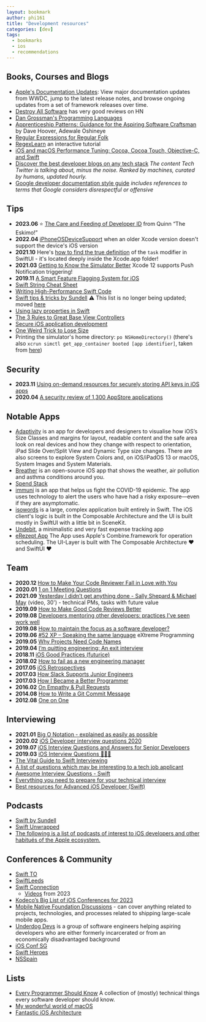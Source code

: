 ```yaml
---
layout: bookmark
author: phi161
title: "Development resources"
categories: [dev]
tags:
  - bookmarks
  - ios
  - recommendations
---
```


## Books, Courses and Blogs

* [Apple's Documentation Updates](https://developer.apple.com/documentation/Updates/): View major documentation updates from WWDC, jump to the latest release notes, and browse ongoing updates from a set of framework releases over time.
* [Destroy All Software](https://www.destroyallsoftware.com/screencasts) has very good reviews on HN
* [Dan Grossman's Programming Languages](https://www.coursera.org/learn/programming-languages/home/welcome)
* [Apprenticeship Patterns: Guidance for the Aspiring Software Craftsman](https://www.goodreads.com/book/show/5608045-apprenticeship-patterns) by Dave Hoover, Adewale Oshineye
* [Regular Expressions for Regular Folk](https://refrf.shreyasminocha.me/)
* [RegexLearn](https://regexlearn.com/) an interactive tutorial
* [iOS and macOS Performance Tuning: Cocoa, Cocoa Touch, Objective-C, and Swift](https://www.oreilly.com/library/view/ios-and-macostm/9780133085501/)
* [Discover the best developer blogs on any tech stack](https://bloggingfordevs.com/trends/) _The content Tech Twitter is talking about, minus the noise. Ranked by machines, curated by humans, updated hourly._
* [Google developer documentation style guide](https://developers.google.com/style/word-list) _includes references to terms that Google considers disrespectful or offensive_


## Tips

* **2023.06** ⭐️ [The Care and Feeding of Developer ID](https://developer.apple.com/forums/thread/732320) from Quinn “The Eskimo!”
* **2022.04** [iPhoneOSDeviceSupport](https://github.com/filsv/iPhoneOSDeviceSupport) when an older Xcode version doesn't support the device's iOS version
* **2021.10** Here's [how to find the true definition](https://stackoverflow.com/a/70310210/289501) of the `task` modifier in SwiftUI - it's located deeply inside the Xcode.app folder!
* **2021.03** [Getting to Know the Simulator Better](https://www.andyibanez.com/posts/getting-to-know-the-simulator-better/) Xcode 12 supports Push Notification triggering!
* **2019.11** [A Smart Feature Flagging System for iOS](https://tech.just-eat.com/2019/11/26/a-smart-feature-flagging-system-for-ios/)
* [Swift String Cheat Sheet](https://useyourloaf.com/blog/swift-string-cheat-sheet)
* [Writing High-Performance Swift Code](https://github.com/apple/swift/blob/master/docs/OptimizationTips.rst)
* [Swift tips & tricks by Sundell](https://github.com/JohnSundell/SwiftTips) ⚠️ This list is no longer being updated; moved [here](https://www.swiftbysundell.com/tips)
* [Using lazy properties in Swift](https://www.swiftbysundell.com/posts/using-lazy-properties-in-swift)
* [The 3 Rules to Great Base View Controllers](http://ioscoachfrank.com/2017/05/15/3-rules-to-base-view-controllers.html)
* [Secure iOS application development](https://github.com/felixgr/secure-ios-app-dev)
* [One Weird Trick to Lose Size](https://blog.halide.cam/one-weird-trick-to-lose-size-c0a4013de331)
* Printing the simulator's home directory: `po NSHomeDirectory()` (there's also `xcrun simctl get_app_container booted [app identifier]`, taken from [here](https://stackoverflow.com/questions/35963940/document-folder-ios-simulator))


## Security

* **2023.11** [Using on-demand resources for securely storing API keys in iOS apps](https://augmentedcode.io/2023/11/27/using-on-demand-resources-for-securely-storing-api-keys-in-ios-apps/)
* **2020.04** [A security review of 1,300 AppStore applications](https://seredynski.com/articles/a-security-review-of-1300-appstore-applications.html)


## Notable Apps

* [Adaptivity](https://hacknicity.com/adaptivity) is an app for developers and designers to visualise how iOS’s Size Classes and margins for layout, readable content and the safe area look on real devices and how they change with respect to orientation, iPad Slide Over/Split View and Dynamic Type size changes. There are also screens to explore System Colors and, on iOS/iPadOS 13 or macOS, System Images and System Materials.
* [Breather](https://github.com/alexbaramilis/Building-Breather) 
is an open-source iOS app that shows the weather, air pollution and asthma conditions around you.
* [Spend Stack](https://www.spendstack.com/)
* [immuni](https://www.immuni.italia.it/) is an app that helps us fight the COVID-19 epidemic. The app uses technology to alert the users who have had a risky exposure—even if they are asymptomatic.
* [isowords](https://github.com/pointfreeco/isowords) is a large, complex application built entirely in Swift. The iOS client's logic is built in the Composable Architecture and the UI is built mostly in SwiftUI with a little bit in SceneKit.
* [Undebit](https://www.nbelov.com/), a minimalistic and very fast expense tracking app
* [eRezept App](https://github.com/gematik/E-Rezept-App-iOS) The App uses Apple's Combine.framework for operation scheduling. The UI-Layer is built with The Composable Architecture ♥️ and SwiftUI ♥️


## Team

* **2020.12** [How to Make Your Code Reviewer Fall in Love with You](https://mtlynch.io/code-review-love/)
* **2020.01** [1 on 1 Meeting Questions](https://github.com/VGraupera/1on1-questions)
* **2021.09** [Yesterday I didn’t get anything done - Sally Shepard & Michael May](https://vimeo.com/showcase/7769418/video/479795163) (video, 30') - technical PMs, tasks with future value
* **2019.09** [How to Make Good Code Reviews Better](https://stackoverflow.blog/2019/09/30/how-to-make-good-code-reviews-better/)
* **2019.08** [Developers mentoring other developers: practices I've seen work well](https://blog.pragmaticengineer.com/developers-mentoring-other-developers/)
* **2019.08** [How to maintain the focus as a software developer?](https://medium.com/flawless-app-stories/how-to-maintain-the-focus-as-a-software-developer-d43aeb25693c)
* **2019.06** [#52 XP – Speaking the same language](https://swifting.io/blog/2019/06/18/52-xp-speaking-the-same-language/) eXtreme Programming
* **2019.05** [Why Projects Need Code Names](https://artsy.github.io/blog/2019/05/10/why-projects-need-codenames/)
* **2019.04** [I’m quitting engineering: An exit interview](https://www.cottondroid.com/blog/exit-interview.html)
* **2018.11** [iOS Good Practices (futurice)](https://github.com/futurice/ios-good-practices)
* **2018.02** [How to fail as a new engineering manager](https://blog.usejournal.com/how-to-fail-as-a-new-engineering-manager-30b5fb617a)
* **2017.05** [iOS Retrospectives](http://artsy.github.io/blog/2017/05/27/ios-retrospectives/)
* **2017.03** [How Slack Supports Junior Engineers](https://slack.engineering/how-slack-supports-junior-engineers-89f6dcfe74a1#.gdk4w4ttn)
* **2017.03** [How I Became a Better Programmer](https://jlongster.com/How-I-Became-Better-Programmer)
* **2016.02** [On Empathy & Pull Requests](https://slack.engineering/on-empathy-pull-requests-979e4257d158)
* **2014.08** [How to Write a Git Commit Message](https://chris.beams.io/posts/git-commit/)
* **2012.08** [One on One](https://a16z.com/2012/08/30/one-on-one/)


## Interviewing

* **2021.01** [Big O Notation - explained as easily as possible](https://thatcomputerscientist.com/big-o-notation-explained-as-easily-as-possible)
* **2020.02** [iOS Developer interview questions 2020](https://ordinarycoding.com/articles/ios-developer-interview-questions-2020/)
* **2019.07** [iOS Interview Questions and Answers for Senior Developers](https://www.tanaschita.com/posts/20190715-ios-interview-questions-and-answers-for-senior-developers-part-1/)
* **2019.03** [iOS Interview Questions 🤯😖😒](https://abhimuralidharan.medium.com/ios-interview-questions-736e27a96a74)
* [The Vital Guide to Swift Interviewing](https://www.toptal.com/swift#hiring-guide)
* [A list of questions which may be interesting to a tech job applicant](https://github.com/viraptor/reverse-interview/blob/master/README.md)
* [Awesome Interview Questions - Swift](https://github.com/MaximAbramchuck/awesome-interview-questions#swift)
* [Everything you need to prepare for your technical interview](https://github.com/andreis/interview)
* [Best resources for Advanced iOS Developer (Swift)](https://medium.com/flawless-app-stories/best-resources-for-advanced-ios-developer-swift-ade30374593d)


## Podcasts

* [Swift by Sundell](https://www.swiftbysundell.com/podcast/)
* [Swift Unwrapped](https://spec.fm/podcasts/swift-unwrapped)
* [The following is a list of podcasts of interest to iOS developers and other habitués of the Apple ecosystem.](https://github.com/vermont42/Podcasts)


## Conferences & Community

* [Swift TO](https://www.swiftconf.to/)
* [SwiftLeeds](https://www.youtube.com/watch?v=HHpQ2ufcKQk&list=PL-wmxEeX64YRN8dTs88K6jot_NKmemMLb)
* [Swift Connection](https://swiftconnection.io/)
  * [Videos](https://www.youtube.com/watch?v=4sHbfdBE6eI&list=PLZsRQnRG-mlI4T7gALW4_aK85dSTIooGd) from 2023
* [Kodeco’s Big List of iOS Conferences for 2023](https://www.kodeco.com/38368229-ios-conferences-for-mobile-developers-in-2023)
* [Mobile Native Foundation Discussions](https://github.com/MobileNativeFoundation/discussions/discussions) - can cover anything related to projects, technologies, and processes related to shipping large-scale mobile apps.
* [Underdog Devs](https://www.underdogdevs.org/) is a group of software engineers helping aspiring developers who are either formerly incarcerated or from an economically disadvantaged background
* [iOS Conf SG](https://www.youtube.com/c/iOSConfSG/videos)
* [Swift Heroes](https://www.youtube.com/playlist?list=PLfCiO1zYKkAQ8jelBHLYqNd98dWoB7850)
* [NSSpain](https://vimeo.com/showcase/7769418)


## Lists

* [Every Programmer Should Know](https://github.com/mr-mig/every-programmer-should-know) A collection of (mostly) technical things every software developer should know.
* [My wonderful world of macOS](https://github.com/nikitavoloboev/my-mac-os/)
* [Fantastic iOS Architecture](https://github.com/onmyway133/fantastic-ios-architecture)
